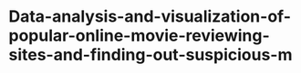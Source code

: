 # Data-analysis-and-visualization-of-popular-online-movie-reviewing-sites-and-finding-out-suspicious-m